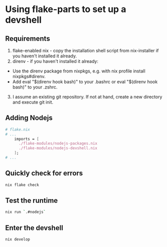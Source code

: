 # Using flake-parts to set up a devshell

## Requirements
1. flake-enabled nix - copy the installation shell script from nix-installer if you haven't installed it already.
2. direnv - if you haven't installed it already:
* Use the direnv package from nixpkgs, e.g. with nix profile install nixpkgs#direnv.
* Add eval "$(direnv hook bash)" to your .bashrc or eval "$(direnv hook bash)" to your .zshrc.
3. I assume an existing git repository. If not at hand, create a new directory and execute git init.

## Adding Nodejs

```nix
# flake.nix
# ...
    imports = [
      ./flake-modules/nodejs-packages.nix
      ./flake-modules/nodejs-devshell.nix
    ];
# ...
```

## Quickly check for errors

```sh
nix flake check
```

## Test the runtime

```sh
nix run `.#nodejs`
```

## Enter the devshell

```sh
nix develop
```
